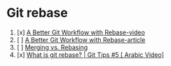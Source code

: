 # Git rebase 
1. [x] [A Better Git Workflow with Rebase-video](https://www.youtube.com/watch?v=f1wnYdLEpgI)
2. [ ] [A Better Git Workflow with Rebase-article](https://www.themoderncoder.com/a-better-git-workflow-with-rebase/)
3. [ ] [Merging vs. Rebasing](https://www.atlassian.com/git/tutorials/merging-vs-rebasing#the-golden-rule-of-rebasing)
4. [x] [What is git rebase? | Git Tips #5 [ Arabic Video]](https://www.youtube.com/watch?v=CgB9Xdw74v0&t=204s)
